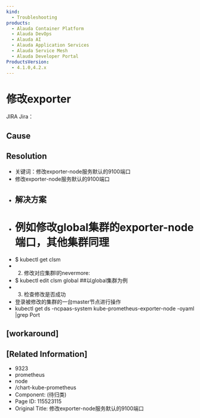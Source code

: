 ```yaml
---
kind:
  - Troubleshooting
products:
  - Alauda Container Platform
  - Alauda DevOps
  - Alauda AI
  - Alauda Application Services
  - Alauda Service Mesh
  - Alauda Developer Portal
ProductsVersion:
  - 4.1.0,4.2.x
---
```

<!-- A type of document that involves encountering a fault, diagnosing it, performing root cause analysis, and providing solutions. -->

# 修改exporter

JIRA Jira：

## Cause

## Resolution
- 关键词：修改exporter-node服务默认的9100端口
- 修改exporter-node服务默认的9100端口
- ## 解决方案
- # 例如修改global集群的exporter-node端口，其他集群同理
- $ kubectl get clsm
- 2. 修改对应集群l的nevermore:
- $ kubectl edit clsm global ##以global集群为例
- 3. 检查修改是否成功
- 登录被修改的集群的一台master节点进行操作
- kubectl get ds -ncpaas-system kube-prometheus-exporter-node -oyaml |grep Port

## [workaround]

## [Related Information]
- 9323
- prometheus
- node
- /chart-kube-prometheus
- Component: (待归类)
- Page ID: 115523115
- Original Title: 修改exporter-node服务默认的9100端口
